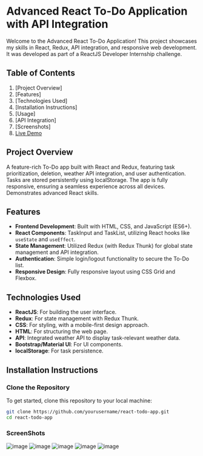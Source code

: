 # Advanced React To-Do Application with API Integration

Welcome to the Advanced React To-Do Application! This project showcases my skills in React, Redux, API integration, and responsive web development. It was developed as part of a ReactJS Developer Internship challenge.

## Table of Contents

1. [Project Overview]
2. [Features]
3. [Technologies Used]
4. [Installation Instructions]
5. [Usage]
6. [API Integration]
7. [Screenshots]
8. [Live Demo](https://quad-btech-to-do.vercel.app/)

## Project Overview

A feature-rich To-Do app built with React and Redux, featuring task prioritization, deletion, weather API integration, and user authentication. Tasks are stored persistently using localStorage. The app is fully responsive, ensuring a seamless experience across all devices. Demonstrates advanced React skills.

## Features

- **Frontend Development**: Built with HTML, CSS, and JavaScript (ES6+).
- **React Components**: TaskInput and TaskList, utilizing React hooks like `useState` and `useEffect`.
- **State Management**: Utilized Redux (with Redux Thunk) for global state management and API integration.
- **Authentication**: Simple login/logout functionality to secure the To-Do list.
- **Responsive Design**: Fully responsive layout using CSS Grid and Flexbox.

## Technologies Used

- **ReactJS**: For building the user interface.
- **Redux**: For state management with Redux Thunk.
- **CSS**: For styling, with a mobile-first design approach.
- **HTML**: For structuring the web page.
- **API**: Integrated weather API to display task-relevant weather data.
- **Bootstrap/Material UI**: For UI components.
- **localStorage**: For task persistence.

## Installation Instructions

### Clone the Repository

To get started, clone this repository to your local machine:

```bash
git clone https://github.com/yourusername/react-todo-app.git
cd react-todo-app
```
### ScreenShots
![image](https://github.com/user-attachments/assets/fc10fdb2-1f16-4656-847f-22eef29ff87b)
![image](https://github.com/user-attachments/assets/1da0b23b-1b5b-4013-87ff-406bb3f13190)
![image](https://github.com/user-attachments/assets/c7cabea4-07d6-4604-968e-816c95c98fbf)
![image](https://github.com/user-attachments/assets/87550129-970c-4bee-90c4-a3da825f3a9e)
![image](https://github.com/user-attachments/assets/81648bf9-6a27-4ae9-9251-01468650dad7)


